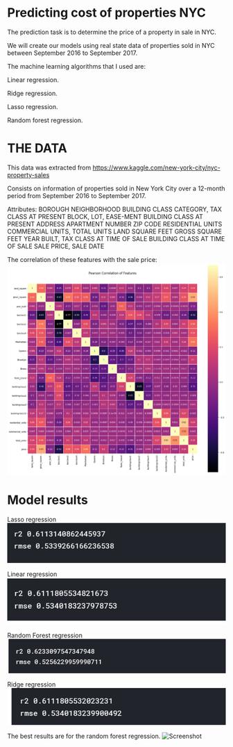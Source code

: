 # Predicting cost of properties NYC

The prediction task is to determine the price of a property in sale in NYC.

We will create our models using real state data  of properties sold in NYC between  September 2016 to September 2017.

The machine learning  algorithms that I used are:

Linear regression.

Ridge regression.

Lasso regression.

Random forest regression.

# THE DATA 

This data was extracted from 
https://www.kaggle.com/new-york-city/nyc-property-sales

Consists on information of properties sold in New York City over a 12-month period from September 2016 to September 2017. 

Attributes: 
BOROUGH 
NEIGHBORHOOD
BUILDING CLASS CATEGORY,
TAX CLASS AT PRESENT 
BLOCK,
LOT,
EASE-MENT
BUILDING CLASS AT PRESENT
ADDRESS 
APARTMENT NUMBER
ZIP CODE
RESIDENTIAL UNITS
COMMERCIAL UNITS,
TOTAL UNITS
LAND SQUARE FEET
GROSS SQUARE FEET
YEAR BUILT,
TAX CLASS AT TIME OF SALE
BUILDING CLASS AT TIME OF SALE
SALE PRICE,
SALE DATE

The correlation of these features with the sale price:
![Screenshot](corrplot.png)

# Model results

Lasso regression
![Screenshot](lasso.png)

Linear regression
![Screenshot](linear.png)

Random Forest regression
![Screenshot](randomforest.png)

Ridge regression
![Screenshot](ridge.png)

The best results are for the random forest regression.
![Screenshot](screenshot.png)
